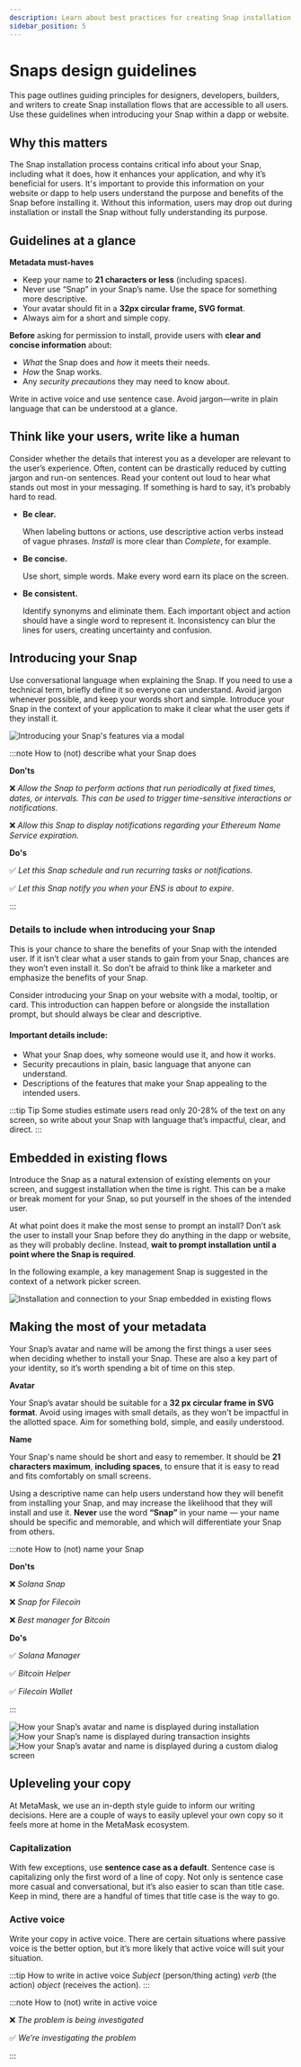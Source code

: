 ```yaml
---
description: Learn about best practices for creating Snap installation flows.
sidebar_position: 5
---
```


# Snaps design guidelines

This page outlines guiding principles for designers, developers, builders, and writers to create Snap installation flows that are accessible to all users. Use these guidelines when introducing your Snap within a dapp or website.

## Why this matters

The Snap installation process contains critical info about your Snap, including what it does, how it enhances your application, and why it’s beneficial for users. It's important to provide this information on your website or dapp to help users understand the purpose and benefits of the Snap before installing it. Without this information, users may drop out during installation or install the Snap without fully understanding its purpose.

## Guidelines at a glance

**Metadata must-haves**

- Keep your name to **21 characters or less** (including spaces).
- Never use “Snap” in your Snap’s name. Use the space for something more descriptive.
- Your avatar should fit in a **32px circular frame, SVG format**.
- Always aim for a short and simple copy.

**Before** asking for permission to install, provide users with **clear and concise information** about:

- _What_ the Snap does and _how_ it meets their needs.
- _How_ the Snap works.
- Any _security precautions_ they may need to know about.

Write in active voice and use sentence case. Avoid jargon—write in plain language that can be understood at a glance.

## Think like your users, write like a human

Consider whether the details that interest you as a developer are relevant to the user’s experience. Often, content can be drastically reduced by cutting jargon and run-on sentences. Read your content out loud to hear what stands out most in your messaging. If something is hard to say, it’s probably hard to read.

- **Be clear.**

  When labeling buttons or actions, use descriptive action verbs instead of vague phrases. _Install_ is more clear than _Complete_, for example.

- **Be concise.**

  Use short, simple words. Make every word earn its place on the screen.

- **Be consistent.**

  Identify synonyms and eliminate them. Each important object and action should have a single word to represent it. Inconsistency can blur the lines for users, creating uncertainty and confusion.

## Introducing your Snap

Use conversational language when explaining the Snap. If you need to use a technical term, briefly define it so everyone can understand. Avoid jargon whenever possible, and keep your words short and simple. Introduce your Snap in the context of your application to make it clear what the user gets if they install it.

![Introducing your Snap's features via a modal](../assets/install-modal.png)

:::note How to (not) describe what your Snap does

**Don'ts**

❌ _Allow the Snap to perform actions that run periodically at fixed times, dates, or intervals. This can be used to trigger time-sensitive interactions or notifications._

❌ _Allow this Snap to display notifications regarding your Ethereum Name Service expiration._

**Do's**

✅ _Let this Snap schedule and run recurring tasks or notifications._

✅ _Let this Snap notify you when your ENS is about to expire._

:::

### Details to include when introducing your Snap

This is your chance to share the benefits of your Snap with the intended user. If it isn’t clear what a user stands to gain from your Snap, chances are they won’t even install it. So don’t be afraid to think like a marketer and emphasize the benefits of your Snap.

Consider introducing your Snap on your website with a modal, tooltip, or card. This introduction can happen before or alongside the installation prompt, but should always be clear and descriptive.

#### Important details include:

- What your Snap does, why someone would use it, and how it works.
- Security precautions in plain, basic language that anyone can understand.
- Descriptions of the features that make your Snap appealing to the intended users.

:::tip Tip
Some studies estimate users read only 20-28% of the text on any screen, so write about your Snap with language that’s impactful, clear, and direct.
:::

## Embedded in existing flows

Introduce the Snap as a natural extension of existing elements on your screen, and suggest installation when the time is right. This can be a make or break moment for your Snap, so put yourself in the shoes of the intended user.

At what point does it make the most sense to prompt an install? Don’t ask the user to install your Snap before they do anything in the dapp or website, as they will probably decline. Instead, **wait to prompt installation** **until a point where the Snap is required**.

In the following example, a key management Snap is suggested in the context of a network picker screen.

![Installation and connection to your Snap embedded in existing flows](../assets/picker.png)

## Making the most of your metadata

Your Snap’s avatar and name will be among the first things a user sees when deciding whether to install your Snap. These are also a key part of your identity, so it’s worth spending a bit of time on this step.

**Avatar**

Your Snap’s avatar should be suitable for a **32 px circular frame in SVG format**. Avoid using images with small details, as they won't be impactful in the allotted space. Aim for something bold, simple, and easily understood.

**Name**

Your Snap's name should be short and easy to remember. It should be **21 characters maximum**, **including spaces**, to ensure that it is easy to read and fits comfortably on small screens.

Using a descriptive name can help users understand how they will benefit from installing your Snap, and may increase the likelihood that they will install and use it. **Never** use the word **“Snap”** in your name — your name should be specific and memorable, and which will differentiate your Snap from others.

:::note How to (not) name your Snap

**Don'ts**

❌ _Solana Snap_

❌ _Snap for Filecoin_

❌ _Best manager for Bitcoin_

**Do's**

✅ _Solana Manager_

✅ _Bitcoin Helper_

✅ _Filecoin Wallet_

:::

![How your Snap’s avatar and name is displayed during installation](../assets/install.png)
![How your Snap’s name is displayed during transaction insights](../assets/insights.png)
![How your Snap’s avatar and name is displayed during a custom dialog screen](../assets/dialog.png)

## Upleveling your copy

At MetaMask, we use an in-depth style guide to inform our writing decisions. Here are a couple of ways to easily uplevel your own copy so it feels more at home in the MetaMask ecosystem.


### Capitalization

With few exceptions, use **sentence case as a default**. Sentence case is capitalizing only the first word of a line of copy. Not only is sentence case more casual and conversational, but it’s also easier to scan than title case. Keep in mind, there are a handful of times that title case is the way to go.

### Active voice

Write your copy in active voice. There are certain situations where passive voice is the better option, but it’s more likely that active voice will suit your situation.

:::tip How to write in active voice
_Subject_ (person/thing acting) _verb_ (the action) _object_ (receives the action).
:::

:::note How to (not) write in active voice

❌ _The problem is being investigated_

✅ _We’re investigating the problem_

:::



